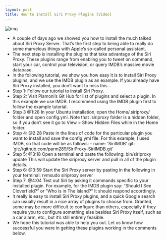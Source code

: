 ```yaml
---
layout: post
title: How to Install Siri Proxy Plugins [Video]
---
```

![img](http://media.idownloadblog.com/wp-content/uploads/2011/12/How-to-Install-Siri-Proxy-Plugins.jpg)
* A couple of days ago we showed you how to install the much talked about Siri Proxy Server. That’s the first step to being able to really do some marvelous things with Apple’s so-called personal assistant.
* The next step is installing the plugins that take advantage of the Siri Proxy. These plugins range from enabling you to tweet on command, start your car, control your television, or query IMDB’s massive movie database.
* In the following tutorial, we show you how easy it is to install Siri Proxy plugins, and we use the IMDB plugin as an example. If you already have Siri Proxy installed, you don’t want to miss this…
* Step 1: Follow our tutorial to install Siri Proxy.
* Step 2: Visit Plamoni’s Git Hub for list of plugins and select a plugin. In this example we use IMDB. I recommend using the IMDB plugin first to follow the example tutorial.
* Step 3 @1:28 In your Ubuntu installation, open the Home/.siriproxy/ folder and open config.yml. Note that .siriproxy folder is a hidden folder, so if you don’t see it go to View > Show Hidden Files while in the Home folder.
* Step 4: @2:28 Paste in the lines of code for the particular plugin you want to install and save the config.yml file. For this example, I used IMDB, so that code will be as follows: - name: 'SiriIMDB' git: 'git://github.com/parm289/SiriProxy-SiriIMDB.git'
* Step 5: @3:18 Open a terminal and paste the following: bin/siriproxy update This will update the siriproxy server and pull in all of the plugin details.
* Step 6: @3:59 Start the Siri Proxy server by pasting in the following in your terminal: rvmsudo siriproxy server
* Step 7: @4:04 Test out Siri by asking it commands specific to your installed plugin. For example, for the IMDB plugin say: “Should I See Cloverfield?” or “Who is in The Island?” It should respond accordingly.
* It really is easy to install Siri Proxy plugins, and a quick Google search can usually result in a nice array of plugins to choose from. Granted, some may be more difficult to configure than others, especially if they require you to configure something else besides Siri Proxy itself, such as a car alarm, etc., but it’s still entirely feasible.
* We hope this tutorial was able to help you out. Let us know how successful you were in getting these plugins working in the comments below.

